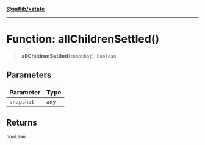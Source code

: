 [**@saflib/xstate**](../index.md)

***

# Function: allChildrenSettled()

> **allChildrenSettled**(`snapshot`): `boolean`

## Parameters

| Parameter | Type |
| ------ | ------ |
| `snapshot` | `any` |

## Returns

`boolean`
